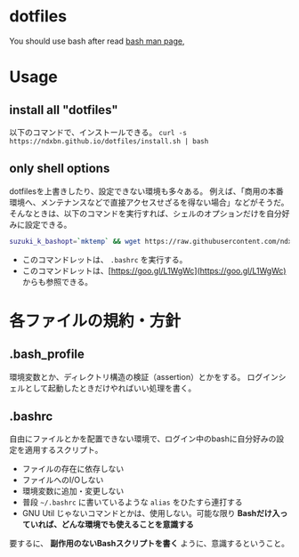 # dotfiles

You should use bash after read [bash man page](https://www.gnu.org/software/bash/manual/bash.html),

# Usage

## install all "dotfiles"
以下のコマンドで、インストールできる。
`curl -s https://ndxbn.github.io/dotfiles/install.sh | bash`

## only shell options

dotfilesを上書きしたり、設定できない環境も多々ある。
例えば、「商用の本番環境へ、メンテナンスなどで直接アクセスせざるを得ない場合」などがそうだ。
そんなときは、以下のコマンドを実行すれば、シェルのオプションだけを自分好みに設定できる。

```bash
suzuki_k_bashopt=`mktemp` && wget https://raw.githubusercontent.com/ndxbn/dotfiles/master/.bashrc -O $suzuki_k_bashopt && . $suzuki_k_bashopt && rm -f $suzuki_k_bashopt
```

* このコマンドレットは、 `.bashrc` を実行する。
* このコマンドレットは、[https://goo.gl/L1WgWc](https://goo.gl/L1WgWc) からも参照できる。


# 各ファイルの規約・方針

## .bash_profile
環境変数とか、ディレクトリ構造の検証（assertion）とかをする。
ログインシェルとして起動したときだけやればいい処理を書く。

## .bashrc
自由にファイルとかを配置できない環境で、ログイン中のbashに自分好みの設定を適用するスクリプト。


* ファイルの存在に依存しない
* ファイルへのI/Oしない
* 環境変数に追加・変更しない
* 普段 `~/.bashrc` に書いているような `alias` をひたすら連打する
* GNU Util じゃないコマンドとかは、使用しない。可能な限り **Bashだけ入っていれば、どんな環境でも使えることを意識する**

要するに、 **副作用のないBashスクリプトを書く** ように、意識するということ。